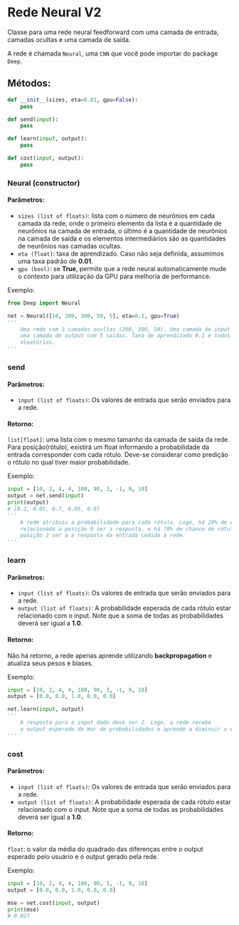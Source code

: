 # Rede Neural V2
Classe para uma rede neural feedforward com uma camada de entrada, camadas ocultas e uma camada de saída.

A rede é chamada `Neural`, uma `CNN` que você pode importar do package `Deep`.

## Métodos:
```py
def __init__(sizes, eta=0.01, gpu=False):
    pass

def send(input):
    pass

def learn(input, output):
    pass

def cost(input, output):
    pass
```

### Neural (constructor)

#### Parâmetros:
- `sizes (list of floats)`: lista com o número de neurônios em cada camada da rede, onde o primeiro elemento da lista é a quantidade de neurônios na camada de entrada, o último é a quantidade de neurônios na camada de saída e os elementos intermediários são as quantidades de neurônios nas camadas ocultas.
- `eta (float)`: taxa de aprendizado. Caso não seja definida, assumimos uma taxa padrão de __0.01__.
- `gpu (bool)`: se __True__, permite que a rede neural automaticamente mude o contexto para utilização da GPU para melhoria de performance.

Exemplo:
```py
from Deep import Neural

net = Neural([10, 200, 300, 50, 5], eta=0.1, gpu=True)
'''
    Uma rede com 3 camadas ocultas (200, 300, 50). Uma camada de input com 10 entradas e,
    uma camada de output com 5 saídas. Taxa de aprendizado 0.1 e todos os pesos sinápticos
    aleatórios.
'''
```

### send

#### Parâmetros:
- `input (list of floats)`: Os valores de entrada que serão enviados para a rede.

#### Retorno:
`list[float]`: uma lista com o mesmo tamanho da camada de saída da rede. Para posição(rótulo), existirá um float informando a probabilidade da entrada corresponder com cada rótulo. Deve-se considerar como predição o rótulo no qual tiver maior probabilidade.

Exemplo:
```py
input = [10, 2, 4, 4, 100, 90, 3, -1, 9, 10]
output = net.send(input)
print(output)
# [0.2, 0.05, 0.7, 0.05, 0.0]
'''
    A rede atribuiu a probabilidade para cada rótulo. Logo, há 20% de chance do rótulo
    relacionado a posição 0 ser a resposta, e há 70% de chance do rótulo relacionado a
    posição 2 ser a a resposta da entrada cedida à rede.
'''
```

### learn

#### Parâmetros:
- `input (list of floats)`: Os valores de entrada que serão enviados para a rede.
- `output (list of floats)`: A probabilidade esperada de cada rótulo estar relacionado com o input. Note que a soma de todas as probabilidades deverá ser igual a __1.0__.

#### Retorno:
Não há retorno, a rede apenas aprende utilizando __backpropagation__ e atualiza seus pesos e biases.

Exemplo:
```py
input = [10, 2, 4, 4, 100, 90, 3, -1, 9, 10]
output = [0.0, 0.0, 1.0, 0.0, 0.0]

net.learn(input, output)
'''
    A resposta para o input dado deve ser 2. Logo, a rede recebe
    o output esperado do mar de probabilidades e aprende a diminuir o erro.
'''
```

### cost

#### Parâmetros:
- `input (list of floats)`: Os valores de entrada que serão enviados para a rede.
- `output (list of floats)`: A probabilidade esperada de cada rótulo estar relacionado com o input. Note que a soma de todas as probabilidades deverá ser igual a __1.0__.

#### Retorno:
`float`: o valor da média do quadrado das diferenças entre o output esperado pelo usuário e o output gerado pela rede.

Exemplo:
```py
input = [10, 2, 4, 4, 100, 90, 3, -1, 9, 10]
output = [0.0, 0.0, 1.0, 0.0, 0.0]

mse = net.cost(input, output)
print(mse)
# 0.027
```